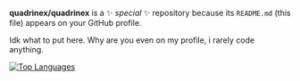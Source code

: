 **quadrinex/quadrinex** is a ✨ _special_ ✨ repository because its `README.md` (this file) appears on your GitHub profile.

Idk what to put here.
Why are you even on my profile, i rarely code anything.

[![Top Languages](https://github-readme-stats.vercel.app/api/top-langs/?username=quadrinex)](https://github.com/anuraghazra/github-readme-stats)


